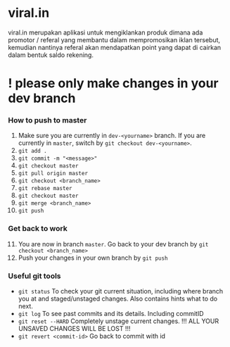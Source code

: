 # viral.in
viral.in merupakan aplikasi untuk mengiklankan produk dimana ada promotor / referal yang membantu dalam mempromosikan iklan tersebut, kemudian nantinya referal akan mendapatkan point yang dapat di cairkan dalam bentuk saldo rekening.

# ! please only make changes in your dev branch

### How to push to master
1. Make sure you are currently in ```dev-<yourname>``` branch. If you are currently in ```master```, switch by ```git checkout dev-<yourname>```.
2. ```git add .```
3. ```git commit -m "<message>"```
4. ```git checkout master```
5. ```git pull origin master```
6. ```git checkout <branch_name>```
7. ```git rebase master```
8. ```git checkout master```
9. ```git merge <branch_name>```
10. ```git push```
### Get back to work
11. You are now in branch ```master```. Go back to your dev branch by ```git checkout <branch_name>```
12. Push your changes in your own branch by ```git push```
### Useful git tools
* ```git status```
To check your git current situation, including where branch you at and staged/unstaged changes. Also contains hints what to do next.
* ```git log```
To see past commits and its details. Including commitID
* ```git reset --HARD```
Completely unstage current changes. !!! ALL YOUR UNSAVED CHANGES WILL BE LOST !!!
* ```git revert <commit-id>```
Go back to commit with id
